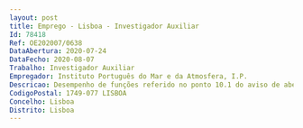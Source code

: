 ```yaml
--- 
layout: post
title: Emprego - Lisboa - Investigador Auxiliar
Id: 78418
Ref: OE202007/0638
DataAbertura: 2020-07-24
DataFecho: 2020-08-07
Trabalho: Investigador Auxiliar
Empregador: Instituto Português do Mar e da Atmosfera, I.P.
Descricao: Desempenho de funções referido no ponto 10.1 do aviso de abertura, prestado no âmbito do Projeto PNAB (Mar03.02.01 FEAMP0015 PNAB2020 2021) e do Projeto Pré definido 3   Navio de Investigação Mar Portugal  Novos equipamentos de mapeamento do fundo marinho e coluna de água no âmbito do Programa “Crescimento Azul” dos EEAGRANTS 2014 2021, cujos financiamentos estão previstos no Programa Mar 2020 e no Programa EEAGRANTS, integrando a respetiva equipa científica.
CodigoPostal: 1749-077 LISBOA
Concelho: Lisboa
Distrito: Lisboa
--- 
```

